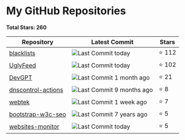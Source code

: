 # My GitHub Repositories

 **Total Stars: 260**

| Repository | Latest Commit | Stars |
|------------|----------------|-------|
| [blacklists](https://github.com/fabriziosalmi/blacklists) | ![Last Commit](https://img.shields.io/github/last-commit/fabriziosalmi/blacklists?style=flat-square) today | ⭐️ 112 |
| [UglyFeed](https://github.com/fabriziosalmi/UglyFeed) | ![Last Commit](https://img.shields.io/github/last-commit/fabriziosalmi/UglyFeed?style=flat-square) today | ⭐️ 102 |
| [DevGPT](https://github.com/fabriziosalmi/DevGPT) | ![Last Commit](https://img.shields.io/github/last-commit/fabriziosalmi/DevGPT?style=flat-square) 1 month ago | ⭐️ 21 |
| [dnscontrol-actions](https://github.com/fabriziosalmi/dnscontrol-actions) | ![Last Commit](https://img.shields.io/github/last-commit/fabriziosalmi/dnscontrol-actions?style=flat-square) 9 months ago | ⭐️ 8 |
| [webtek](https://github.com/fabriziosalmi/webtek) | ![Last Commit](https://img.shields.io/github/last-commit/fabriziosalmi/webtek?style=flat-square) 1 week ago | ⭐️ 7 |
| [bootstrap-w3c-seo](https://github.com/fabriziosalmi/bootstrap-w3c-seo) | ![Last Commit](https://img.shields.io/github/last-commit/fabriziosalmi/bootstrap-w3c-seo?style=flat-square) 7 years ago | ⭐️ 5 |
| [websites-monitor](https://github.com/fabriziosalmi/websites-monitor) | ![Last Commit](https://img.shields.io/github/last-commit/fabriziosalmi/websites-monitor?style=flat-square) today | ⭐️ 5 |

    
